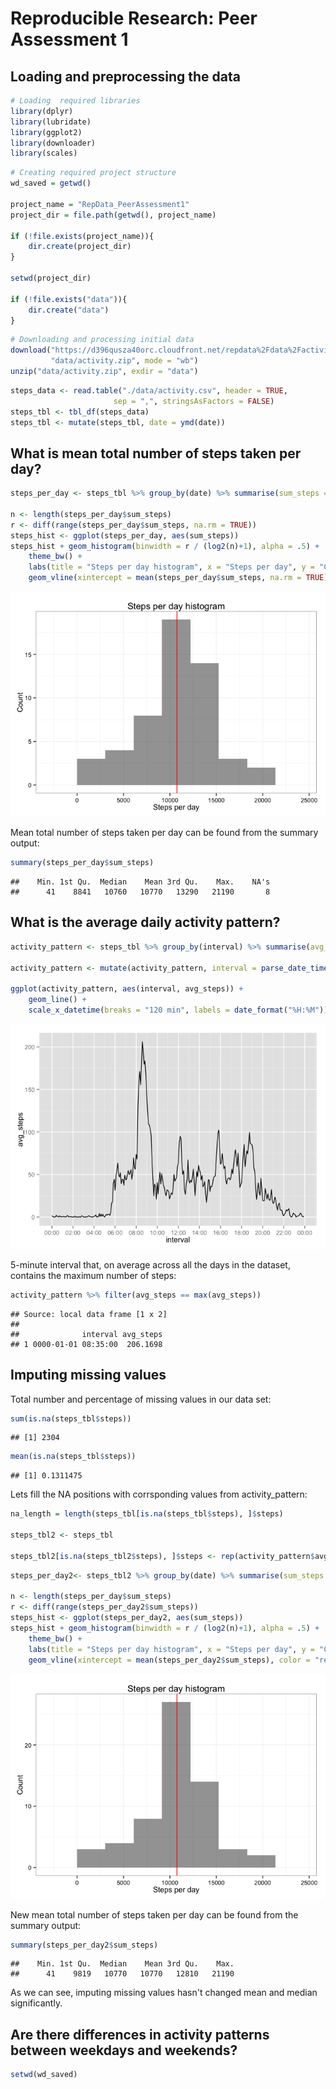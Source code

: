 # Reproducible Research: Peer Assessment 1


## Loading and preprocessing the data


```r
# Loading  required libraries
library(dplyr)
library(lubridate)
library(ggplot2)
library(downloader)
library(scales)
```


```r
# Creating required project structure
wd_saved = getwd()

project_name = "RepData_PeerAssessment1"
project_dir = file.path(getwd(), project_name)

if (!file.exists(project_name)){
    dir.create(project_dir)
}

setwd(project_dir)

if (!file.exists("data")){
    dir.create("data")
}
```

```r
# Downloading and processing initial data
download("https://d396qusza40orc.cloudfront.net/repdata%2Fdata%2Factivity.zip", 
         "data/activity.zip", mode = "wb")
unzip("data/activity.zip", exdir = "data")
```

```r
steps_data <- read.table("./data/activity.csv", header = TRUE,
                       sep = ",", stringsAsFactors = FALSE)
steps_tbl <- tbl_df(steps_data)
steps_tbl <- mutate(steps_tbl, date = ymd(date))
```


## What is mean total number of steps taken per day?

```r
steps_per_day <- steps_tbl %>% group_by(date) %>% summarise(sum_steps = sum(steps))

n <- length(steps_per_day$sum_steps)
r <- diff(range(steps_per_day$sum_steps, na.rm = TRUE))
steps_hist <- ggplot(steps_per_day, aes(sum_steps))
steps_hist + geom_histogram(binwidth = r / (log2(n)+1), alpha = .5) + 
    theme_bw() + 
    labs(title = "Steps per day histogram", x = "Steps per day", y = "Count") + 
    geom_vline(xintercept = mean(steps_per_day$sum_steps, na.rm = TRUE), color = "red")
```

![](PA1_template_files/figure-html/unnamed-chunk-5-1.png) 
<p> Mean total number of steps taken per day can be found from the summary output: </p>

```r
summary(steps_per_day$sum_steps)
```

```
##    Min. 1st Qu.  Median    Mean 3rd Qu.    Max.    NA's 
##      41    8841   10760   10770   13290   21190       8
```


## What is the average daily activity pattern?

```r
activity_pattern <- steps_tbl %>% group_by(interval) %>% summarise(avg_steps = mean(steps, na.rm = TRUE))

activity_pattern <- mutate(activity_pattern, interval = parse_date_time(sprintf("%04d", interval), "%H%M"))

ggplot(activity_pattern, aes(interval, avg_steps)) + 
    geom_line() + 
    scale_x_datetime(breaks = "120 min", labels = date_format("%H:%M"))
```

![](PA1_template_files/figure-html/unnamed-chunk-7-1.png) 
<p>5-minute interval that, on average across all the days in the dataset, contains the maximum number of steps:</p>

```r
activity_pattern %>% filter(avg_steps == max(avg_steps))
```

```
## Source: local data frame [1 x 2]
## 
##              interval avg_steps
## 1 0000-01-01 08:35:00  206.1698
```
## Imputing missing values

<p> Total number and percentage of missing values in our data set: </p>

```r
sum(is.na(steps_tbl$steps))
```

```
## [1] 2304
```

```r
mean(is.na(steps_tbl$steps))
```

```
## [1] 0.1311475
```
Lets fill the NA positions with corrsponding values from activity_pattern:

```r
na_length = length(steps_tbl[is.na(steps_tbl$steps), ]$steps)

steps_tbl2 <- steps_tbl

steps_tbl2[is.na(steps_tbl2$steps), ]$steps <- rep(activity_pattern$avg_steps, length.out = na_length)
```

```r
steps_per_day2<- steps_tbl2 %>% group_by(date) %>% summarise(sum_steps = sum(steps))

n <- length(steps_per_day$sum_steps)
r <- diff(range(steps_per_day2$sum_steps))
steps_hist <- ggplot(steps_per_day2, aes(sum_steps))
steps_hist + geom_histogram(binwidth = r / (log2(n)+1), alpha = .5) + 
    theme_bw() + 
    labs(title = "Steps per day histogram", x = "Steps per day", y = "Count") + 
    geom_vline(xintercept = mean(steps_per_day2$sum_steps), color = "red")
```

![](PA1_template_files/figure-html/unnamed-chunk-11-1.png) 
<p> New mean total number of steps taken per day can be found from the summary output: </p>

```r
summary(steps_per_day2$sum_steps)
```

```
##    Min. 1st Qu.  Median    Mean 3rd Qu.    Max. 
##      41    9819   10770   10770   12810   21190
```
<p> As we can see, imputing missing values hasn't changed mean and median significantly.

## Are there differences in activity patterns between weekdays and weekends?


```r
setwd(wd_saved)
```
